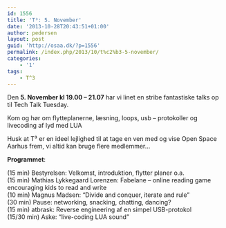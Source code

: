 ```yaml
---
id: 1556
title: 'T³: 5. November'
date: '2013-10-28T20:43:51+01:00'
author: pedersen
layout: post
guid: 'http://osaa.dk/?p=1556'
permalink: /index.php/2013/10/t%c2%b3-5-november/
categories:
    - '1'
tags:
    - T^3
---
```


Den **5. November kl 19.00 – 21.07** har vi linet en stribe fantastiske talks op til Tech Talk Tuesday.

Kom og hør om flytteplanerne, læsning, loops, usb – protokoller og livecoding af lyd med LUA

Husk at T³ er en ideel lejlighed til at tage en ven med og vise Open Space Aarhus frem, vi altid kan bruge flere medlemmer…

**Programmet**:

(15 min) Bestyrelsen: Velkomst, introduktion, flytter planer o.a.  
(15 min) Mathias Lykkegaard Lorenzen: Fabelane – online reading game encouraging kids to read and write  
(10 min) Magnus Madsen: “Divide and conquer, iterate and rule”  
(30 min) Pause: networking, snacking, chatting, dancing?  
(15 min) atbrask: Reverse engineering af en simpel USB-protokol  
(15/30 min) Aske: “live-coding LUA sound”